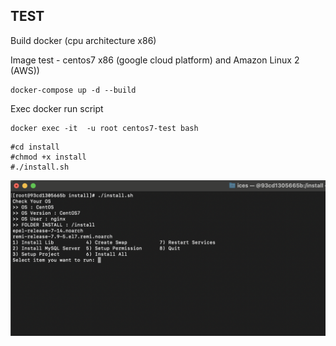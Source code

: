 ## TEST

Build docker (cpu architecture x86)

Image test - centos7 x86 (google cloud platform) and Amazon Linux 2 (AWS))

```shell
docker-compose up -d --build
```

Exec docker run script

```shell
docker exec -it  -u root centos7-test bash
```

```
#cd install
#chmod +x install
#./install.sh
```

![Tux, the Linux mascot](./menu.png)